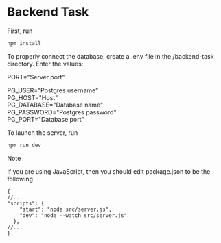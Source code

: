 # Backend Task

First, run 

```bash
npm install
```

To properly connect the database, create a .env file in the /backend-task directory. Enter the values:

PORT="Server port" <br>

PG_USER="Postgres username" <br>
PG_HOST="Host" <br>
PG_DATABASE="Database name" <br>
PG_PASSWORD="Postgres password" <br>
PG_PORT="Database port" <br>

To launch the server, run

```bash
npm run dev
```

> [!NOTE]
> If you are using JavaScript, then you should edit package.json to be the following

```
{
//...
"scripts": {
    "start": "node src/server.js",
    "dev": "node --watch src/server.js"
  },
//...
}
